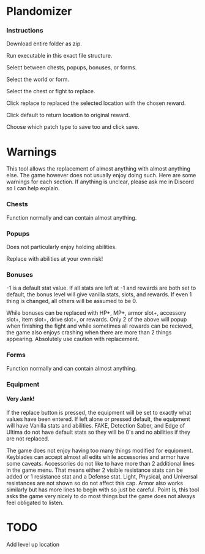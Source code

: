 # Plandomizer

### Instructions

Download entire folder as zip.

Run executable in this exact file structure.

Select between chests, popups, bonuses, or forms.

Select the world or form.

Select the chest or fight to replace.

Click replace to replaced the selected location with the chosen reward.

Click default to return location to original reward.

Choose which patch type to save too and click save.

# Warnings

This tool allows the replacement of almost anything with almost anything else. The game however does not usually enjoy doing such. Here are some warnings for each section. If anything is unclear, please ask me in Discord so I can help explain.

### Chests

Function normally and can contain almost anything.

### Popups

Does not particularly enjoy holding abilities.

Replace with abilities at your own risk!

### Bonuses

-1 is a default stat value. If all stats are left at -1 and rewards are both set to default, the bonus level will give vanilla stats, slots, and rewards. If even 1 thing is changed, all others will be assumed to be 0.

While bonuses can be replaced with HP+, MP+, armor slot+, accessory slot+, item slot+, drive slot+, or rewards. Only 2 of the above will popup when finishing the fight and while sometimes all rewards can be recieved, the game also enjoys crashing when there are more than 2 things appearing. Absolutely use caution with replacement.

### Forms

Function normally and can contain almost anything.

### Equipment

#### Very Jank!

If the replace button is pressed, the equipment will be set to exactly what values have been entered. If left alone or pressed default, the equipment will have Vanilla stats and abilities. FAKE, Detection Saber, and Edge of Ultima do not have default stats so they will be 0's and no abilities if they are not replaced.

The game does not enjoy having too many things modified for equipment. Keyblades can accept almost all edits while accessories and armor have some caveats. Accessories do not like to have more than 2 additional lines in the game menu. That means either 2 visible resistance stats can be added or 1 resistance stat and a Defense stat. Light, Physical, and Universal resistances are not shown so do not affect this cap. Armor also works similarly but has more lines to begin with so just be careful. Point is, this tool asks the game very nicely to do most things but the game does not always feel obligated to listen.

# TODO

Add level up location
